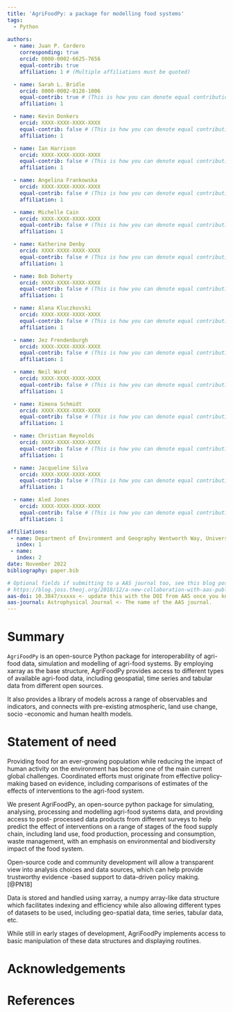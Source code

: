 ```yaml
---
title: 'AgriFoodPy: a package for modelling food systems'
tags:
  - Python
  
authors:
  - name: Juan P. Cordero
    corresponding: true
    orcid: 0000-0002-6625-7656
    equal-contrib: true
    affiliation: 1 # (Multiple affiliations must be quoted)

  - name: Sarah L. Bridle
    orcid: 0000-0002-0128-1006
    equal-contrib: true # (This is how you can denote equal contributions between multiple authors)
    affiliation: 1

  - name: Kevin Donkers
    orcid: XXXX-XXXX-XXXX-XXXX
    equal-contrib: false # (This is how you can denote equal contributions between multiple authors)
    affiliation: 1

  - name: Ian Harrison
    orcid: XXXX-XXXX-XXXX-XXXX
    equal-contrib: false # (This is how you can denote equal contributions between multiple authors)
    affiliation: 1

  - name: Angelina Frankowska
    orcid: XXXX-XXXX-XXXX-XXXX
    equal-contrib: false # (This is how you can denote equal contributions between multiple authors)
    affiliation: 1

  - name: Michelle Cain
    orcid: XXXX-XXXX-XXXX-XXXX
    equal-contrib: false # (This is how you can denote equal contributions between multiple authors)
    affiliation: 1

  - name: Katherine Denby
    orcid: XXXX-XXXX-XXXX-XXXX
    equal-contrib: false # (This is how you can denote equal contributions between multiple authors)
    affiliation: 1

  - name: Bob Doherty
    orcid: XXXX-XXXX-XXXX-XXXX
    equal-contrib: false # (This is how you can denote equal contributions between multiple authors)
    affiliation: 1

  - name: Alana Kluczkovski
    orcid: XXXX-XXXX-XXXX-XXXX
    equal-contrib: false # (This is how you can denote equal contributions between multiple authors)
    affiliation: 1

  - name: Jez Frendenburgh
    orcid: XXXX-XXXX-XXXX-XXXX
    equal-contrib: false # (This is how you can denote equal contributions between multiple authors)
    affiliation: 1

  - name: Neil Ward
    orcid: XXXX-XXXX-XXXX-XXXX
    equal-contrib: false # (This is how you can denote equal contributions between multiple authors)
    affiliation: 1

  - name: Ximena Schmidt
    orcid: XXXX-XXXX-XXXX-XXXX
    equal-contrib: false # (This is how you can denote equal contributions between multiple authors)
    affiliation: 1

  - name: Christian Reynolds
    orcid: XXXX-XXXX-XXXX-XXXX
    equal-contrib: false # (This is how you can denote equal contributions between multiple authors)
    affiliation: 1

  - name: Jacqueline Silva
    orcid: XXXX-XXXX-XXXX-XXXX
    equal-contrib: false # (This is how you can denote equal contributions between multiple authors)
    affiliation: 1

  - name: Aled Jones
    orcid: XXXX-XXXX-XXXX-XXXX
    equal-contrib: false # (This is how you can denote equal contributions between multiple authors)
    affiliation: 1

affiliations:
 - name: Department of Environment and Geography Wentworth Way, University of York, Heslington, York, YO10 5NG, UK
   index: 1
 - name:
   index: 2
date: November 2022
bibliography: paper.bib

# Optional fields if submitting to a AAS journal too, see this blog post:
# https://blog.joss.theoj.org/2018/12/a-new-collaboration-with-aas-publishing
aas-doi: 10.3847/xxxxx <- update this with the DOI from AAS once you know it.
aas-journal: Astrophysical Journal <- The name of the AAS journal.
---
```


# Summary

`AgriFoodPy` is an open-source Python package for interoperability of agri-food
data, simulation and modelling of agri-food systems.
By employing xarray as the base structure, AgriFoodPy provides access to
different types of available agri-food data, including geospatial, time series
and tabular data from different open sources.

It also provides a library of models across a range of observables and
indicators, and connects with pre-existing atmospheric, land use change, socio
-economic and human health models.


# Statement of need

Providing food for an ever-growing population while reducing the impact of human
activity on the environment has become one of the main current global
challenges. Coordinated efforts must originate from effective policy-making
based on evidence, including comparisons of estimates of the effects of
interventions to the agri-food system.

We present AgriFoodPy, an open-source python package for simulating, analysing,
processing and modelling agri-food systems data, and providing access to post-
processed data products from different surveys to help predict the effect of
interventions on a range of stages of the food supply chain, including land use,
food production, processing and consumption, waste management, with an emphasis
on environmental and biodiversity impact of the food system.

Open-source code and community development will allow a transparent view into
analysis choices and data sources, which can help provide trustworthy evidence
-based support to data-driven policy making. [@PN18]

Data is stored and handled using xarray, a numpy array-like data structure which
facilitates indexing and efficiency while also allowing different types of
datasets to be used, including geo-spatial data, time series, tabular data, etc.

While still in early stages of development, AgriFoodPy implements access to
basic manipulation of these data structures and displaying routines.

# Acknowledgements

# References
